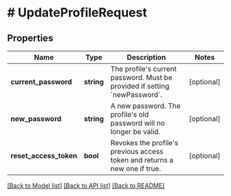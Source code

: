 # # UpdateProfileRequest

## Properties

Name | Type | Description | Notes
------------ | ------------- | ------------- | -------------
**current_password** | **string** | The profile&#39;s current password. Must be provided if setting &#x60;newPassword&#x60;. | [optional]
**new_password** | **string** | A new password. The profile&#39;s old password will no longer be valid. | [optional]
**reset_access_token** | **bool** | Revokes the profile&#39;s previous access token and returns a new one if true. | [optional]

[[Back to Model list]](../../README.md#models) [[Back to API list]](../../README.md#endpoints) [[Back to README]](../../README.md)

